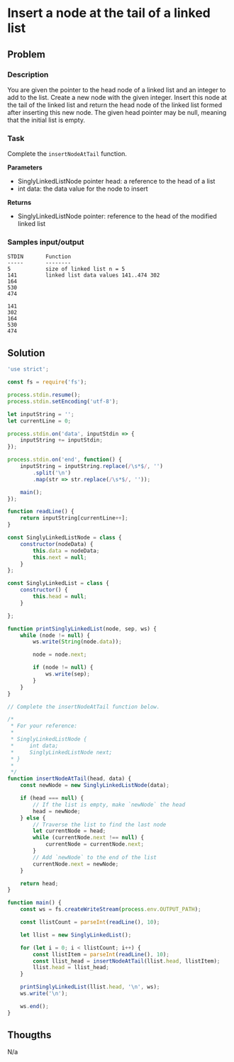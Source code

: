 # Insert a node at the tail of a linked list

## Problem

### Description

You are given the pointer to the head node of a linked list and an integer to add to the list. Create a new node with the given integer. Insert this node at the tail of the linked list and return the head node of the linked list formed after inserting this new node. The given head pointer may be null, meaning that the initial list is empty.

### Task

Complete the `insertNodeAtTail` function.

**Parameters**

- SinglyLinkedListNode pointer head: a reference to the head of a list
- int data: the data value for the node to insert

**Returns**

- SinglyLinkedListNode pointer: reference to the head of the modified linked list

### Samples input/output

```
STDIN       Function
-----       --------
5           size of linked list n = 5
141         linked list data values 141..474 302
164
530
474
```
```
141
302
164
530
474
```

## Solution

```js
'use strict';

const fs = require('fs');

process.stdin.resume();
process.stdin.setEncoding('utf-8');

let inputString = '';
let currentLine = 0;

process.stdin.on('data', inputStdin => {
    inputString += inputStdin;
});

process.stdin.on('end', function() {
    inputString = inputString.replace(/\s*$/, '')
        .split('\n')
        .map(str => str.replace(/\s*$/, ''));

    main();
});

function readLine() {
    return inputString[currentLine++];
}

const SinglyLinkedListNode = class {
    constructor(nodeData) {
        this.data = nodeData;
        this.next = null;
    }
};

const SinglyLinkedList = class {
    constructor() {
        this.head = null;
    }

};

function printSinglyLinkedList(node, sep, ws) {
    while (node != null) {
        ws.write(String(node.data));

        node = node.next;

        if (node != null) {
            ws.write(sep);
        }
    }
}

// Complete the insertNodeAtTail function below.

/*
 * For your reference:
 *
 * SinglyLinkedListNode {
 *     int data;
 *     SinglyLinkedListNode next;
 * }
 *
 */
function insertNodeAtTail(head, data) {
    const newNode = new SinglyLinkedListNode(data);

    if (head === null) {
        // If the list is empty, make `newNode` the head
        head = newNode;
    } else {
        // Traverse the list to find the last node
        let currentNode = head;
        while (currentNode.next !== null) {
            currentNode = currentNode.next;
        }
        // Add `newNode` to the end of the list
        currentNode.next = newNode;
    }

    return head;
}

function main() {
    const ws = fs.createWriteStream(process.env.OUTPUT_PATH);

    const llistCount = parseInt(readLine(), 10);

    let llist = new SinglyLinkedList();

    for (let i = 0; i < llistCount; i++) {
        const llistItem = parseInt(readLine(), 10);
    	const llist_head = insertNodeAtTail(llist.head, llistItem);
      	llist.head = llist_head;
    }

    printSinglyLinkedList(llist.head, '\n', ws);
    ws.write('\n');

    ws.end();
}
```

## Thougths

N/a
